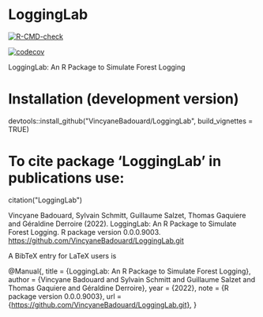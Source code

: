 # LoggingLab

[![R-CMD-check](https://github.com/VincyaneBadouard/LoggingLab/workflows/R-CMD-check/badge.svg)](https://github.com/VincyaneBadouard/LoggingLab/actions)

[![codecov](https://codecov.io/gh/VincyaneBadouard/LoggingLab/branch/master/graph/badge.svg?token=ZG0R29IKA2)](https://codecov.io/gh/VincyaneBadouard/LoggingLab)

LoggingLab: An R Package to Simulate Forest Logging

# Installation (development version)

devtools::install_github("VincyaneBadouard/LoggingLab", build_vignettes = TRUE)

# To cite package ‘LoggingLab’ in publications use:
citation("LoggingLab")

Vincyane Badouard, Sylvain Schmitt, Guillaume Salzet, Thomas Gaquiere and Géraldine Derroire (2022).
LoggingLab: An R Package to Simulate Forest Logging. R package version 0.0.0.9003.
https://github.com/VincyaneBadouard/LoggingLab.git

A BibTeX entry for LaTeX users is

@Manual{,
title = {LoggingLab: An R Package to Simulate Forest Logging},
author = {Vincyane Badouard and Sylvain Schmitt and Guillaume Salzet and Thomas Gaquiere and Géraldine Derroire},
year = {2022},
note = {R package version 0.0.0.9003},
url = {https://github.com/VincyaneBadouard/LoggingLab.git},
}
